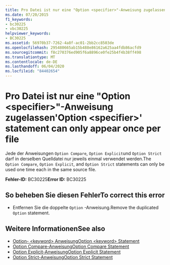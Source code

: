 ```yaml
---
title: Pro Datei ist nur eine "Option <specifier>"-Anweisung zugelassen
ms.date: 07/20/2015
f1_keywords:
- bc30225
- vbc30225
helpviewer_keywords:
- BC30225
ms.assetid: 56970b37-7262-4a8f-ac01-2bb2cc8503de
ms.openlocfilehash: 295480665ab15b488e86162a625aa4fdb86acfd9
ms.sourcegitcommit: f8c270376ed905f6a8896ce0fe25b4f4b38ff498
ms.translationtype: MT
ms.contentlocale: de-DE
ms.lasthandoff: 06/04/2020
ms.locfileid: "84402654"
---
```

# <a name="option-specifier-statement-can-only-appear-once-per-file"></a><span data-ttu-id="51762-102">Pro Datei ist nur eine "Option \<specifier>"-Anweisung zugelassen</span><span class="sxs-lookup"><span data-stu-id="51762-102">'Option \<specifier>' statement can only appear once per file</span></span>
<span data-ttu-id="51762-103">Jede der Anweisungen `Option Compare`, `Option Explicit`und `Option Strict` darf in derselben Quelldatei nur jeweils einmal verwendet werden.</span><span class="sxs-lookup"><span data-stu-id="51762-103">The `Option Compare`, `Option Explicit`, and `Option Strict` statements can only be used one time each in the same source file.</span></span>  
  
 <span data-ttu-id="51762-104">**Fehler-ID:** BC30225</span><span class="sxs-lookup"><span data-stu-id="51762-104">**Error ID:** BC30225</span></span>  
  
## <a name="to-correct-this-error"></a><span data-ttu-id="51762-105">So beheben Sie diesen Fehler</span><span class="sxs-lookup"><span data-stu-id="51762-105">To correct this error</span></span>  
  
- <span data-ttu-id="51762-106">Entfernen Sie die doppelte `Option` -Anweisung.</span><span class="sxs-lookup"><span data-stu-id="51762-106">Remove the duplicated `Option` statement.</span></span>  
  
## <a name="see-also"></a><span data-ttu-id="51762-107">Weitere Informationen</span><span class="sxs-lookup"><span data-stu-id="51762-107">See also</span></span>

- [<span data-ttu-id="51762-108">Option- \<keyword> Anweisung</span><span class="sxs-lookup"><span data-stu-id="51762-108">Option \<keyword> Statement</span></span>](../language-reference/statements/option-keyword-statement.md)
- [<span data-ttu-id="51762-109">Option Compare-Anweisung</span><span class="sxs-lookup"><span data-stu-id="51762-109">Option Compare Statement</span></span>](../language-reference/statements/option-compare-statement.md)
- [<span data-ttu-id="51762-110">Option Explicit-Anweisung</span><span class="sxs-lookup"><span data-stu-id="51762-110">Option Explicit Statement</span></span>](../language-reference/statements/option-explicit-statement.md)
- [<span data-ttu-id="51762-111">Option Strict-Anweisung</span><span class="sxs-lookup"><span data-stu-id="51762-111">Option Strict Statement</span></span>](../language-reference/statements/option-strict-statement.md)
